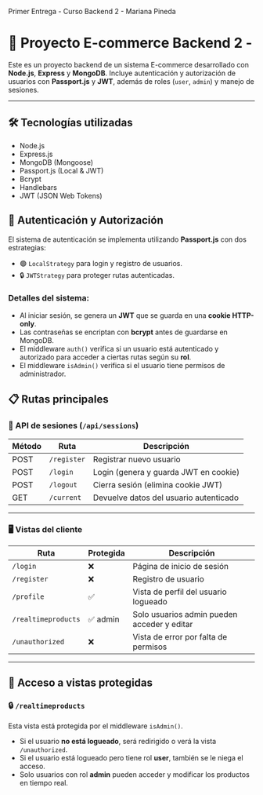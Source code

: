 Primer Entrega - Curso Backend 2 - Mariana Pineda 

# 🛒 Proyecto E-commerce Backend 2 -

Este es un proyecto backend de un sistema E-commerce desarrollado con **Node.js**, **Express** y **MongoDB**. Incluye autenticación y autorización de usuarios con **Passport.js** y **JWT**, además de roles (`user`, `admin`) y manejo de sesiones.

---

## 🛠️ Tecnologías utilizadas

- Node.js
- Express.js
- MongoDB (Mongoose)
- Passport.js (Local & JWT)
- Bcrypt
- Handlebars
- JWT (JSON Web Tokens)

## 🔐 Autenticación y Autorización

El sistema de autenticación se implementa utilizando **Passport.js** con dos estrategias:

- 🟢 `LocalStrategy` para login y registro de usuarios.
- 🔒 `JWTStrategy` para proteger rutas autenticadas.

### Detalles del sistema:

- Al iniciar sesión, se genera un **JWT** que se guarda en una **cookie HTTP-only**.
- Las contraseñas se encriptan con **bcrypt** antes de guardarse en MongoDB.
- El middleware `auth()` verifica si un usuario está autenticado y autorizado para acceder a ciertas rutas según su **rol**.
- El middleware `isAdmin()` verifica si el usuario tiene permisos de administrador.


## 📋 Rutas principales

### 📌 API de sesiones (`/api/sessions`)

| Método | Ruta               | Descripción                                 |
|--------|--------------------|---------------------------------------------|
| POST   | `/register`        | Registrar nuevo usuario                     |
| POST   | `/login`           | Login (genera y guarda JWT en cookie)       |
| POST   | `/logout`          | Cierra sesión (elimina cookie JWT)          |
| GET    | `/current`         | Devuelve datos del usuario autenticado      |

---

### 🖥️ Vistas del cliente

| Ruta                | Protegida | Descripción                                      |
|---------------------|-----------|--------------------------------------------------|
| `/login`            | ❌        | Página de inicio de sesión                      |
| `/register`         | ❌        | Registro de usuario                             |
| `/profile`          | ✅        | Vista de perfil del usuario logueado            |
| `/realtimeproducts` | ✅ admin  | Solo usuarios admin pueden acceder y editar     |
| `/unauthorized`     | ❌        | Vista de error por falta de permisos            |

---

## 🚫 Acceso a vistas protegidas

### 🔒 `/realtimeproducts`

Esta vista está protegida por el middleware `isAdmin()`.

- Si el usuario **no está logueado**, será redirigido o verá la vista `/unauthorized`.
- Si el usuario está logueado pero tiene rol **user**, también se le niega el acceso.
- Solo usuarios con rol **admin** pueden acceder y modificar los productos en tiempo real.


